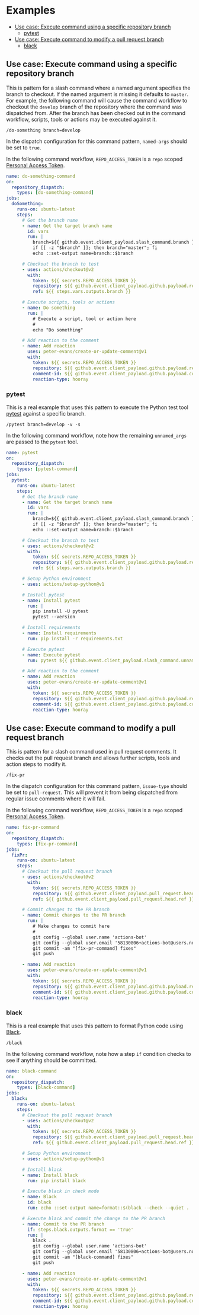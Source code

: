 # Examples

- [Use case: Execute command using a specific repository branch](#use-case-execute-command-using-a-specific-repository-branch)
  - [pytest](#pytest)
- [Use case: Execute command to modify a pull request branch](#use-case-execute-command-to-modify-a-pull-request-branch)
  - [black](#black)

## Use case: Execute command using a specific repository branch

This is pattern for a slash command where a named argument specifies the branch to checkout. If the named argument is missing it defaults to `master`. For example, the following command will cause the command workflow to checkout the `develop` branch of the repository where the command was dispatched from. After the branch has been checked out in the command workflow, scripts, tools or actions may be executed against it.

```
/do-something branch=develop
```

In the dispatch configuration for this command pattern, `named-args` should be set to `true`.

In the following command workflow, `REPO_ACCESS_TOKEN` is a `repo` scoped [Personal Access Token](https://help.github.com/en/github/authenticating-to-github/creating-a-personal-access-token-for-the-command-line).

```yml
name: do-something-command
on:
  repository_dispatch:
    types: [do-something-command]
jobs:
  doSomething:
    runs-on: ubuntu-latest
    steps:
      # Get the branch name
      - name: Get the target branch name
        id: vars
        run: |
          branch=${{ github.event.client_payload.slash_command.branch }}
          if [[ -z "$branch" ]]; then branch="master"; fi
          echo ::set-output name=branch::$branch

      # Checkout the branch to test
      - uses: actions/checkout@v2
        with:
          token: ${{ secrets.REPO_ACCESS_TOKEN }}
          repository: ${{ github.event.client_payload.github.payload.repository.full_name }}
          ref: ${{ steps.vars.outputs.branch }}

      # Execute scripts, tools or actions
      - name: Do something
        run: |
          # Execute a script, tool or action here
          #
          echo "Do something"

      # Add reaction to the comment
      - name: Add reaction
        uses: peter-evans/create-or-update-comment@v1
        with:
          token: ${{ secrets.REPO_ACCESS_TOKEN }}
          repository: ${{ github.event.client_payload.github.payload.repository.full_name }}
          comment-id: ${{ github.event.client_payload.github.payload.comment.id }}
          reaction-type: hooray
```

### pytest

This is a real example that uses this pattern to execute the Python test tool [pytest](https://github.com/pytest-dev/pytest/) against a specific branch. 

```
/pytest branch=develop -v -s
```

In the following command workflow, note how the remaining `unnamed_args` are passed to the `pytest` tool.

```yml
name: pytest
on:
  repository_dispatch:
    types: [pytest-command]
jobs:
  pytest:
    runs-on: ubuntu-latest
    steps:
      # Get the branch name
      - name: Get the target branch name
        id: vars
        run: |
          branch=${{ github.event.client_payload.slash_command.branch }}
          if [[ -z "$branch" ]]; then branch="master"; fi
          echo ::set-output name=branch::$branch

      # Checkout the branch to test
      - uses: actions/checkout@v2
        with:
          token: ${{ secrets.REPO_ACCESS_TOKEN }}
          repository: ${{ github.event.client_payload.github.payload.repository.full_name }}
          ref: ${{ steps.vars.outputs.branch }}

      # Setup Python environment
      - uses: actions/setup-python@v1

      # Install pytest
      - name: Install pytest
        run: |
          pip install -U pytest
          pytest --version

      # Install requirements
      - name: Install requirements
        run: pip install -r requirements.txt

      # Execute pytest
      - name: Execute pytest
        run: pytest ${{ github.event.client_payload.slash_command.unnamed_args }}

      # Add reaction to the comment
      - name: Add reaction
        uses: peter-evans/create-or-update-comment@v1
        with:
          token: ${{ secrets.REPO_ACCESS_TOKEN }}
          repository: ${{ github.event.client_payload.github.payload.repository.full_name }}
          comment-id: ${{ github.event.client_payload.github.payload.comment.id }}
          reaction-type: hooray
```

## Use case: Execute command to modify a pull request branch

This is pattern for a slash command used in pull request comments. It checks out the pull request branch and allows further scripts, tools and action steps to modify it.

```
/fix-pr
```

In the dispatch configuration for this command pattern, `issue-type` should be set to `pull-request`. This will prevent it from being dispatched from regular issue comments where it will fail. 

In the following command workflow, `REPO_ACCESS_TOKEN` is a `repo` scoped [Personal Access Token](https://help.github.com/en/github/authenticating-to-github/creating-a-personal-access-token-for-the-command-line).

```yml
name: fix-pr-command
on:
  repository_dispatch:
    types: [fix-pr-command]
jobs:
  fixPr:
    runs-on: ubuntu-latest
    steps:
      # Checkout the pull request branch
      - uses: actions/checkout@v2
        with:
          token: ${{ secrets.REPO_ACCESS_TOKEN }}
          repository: ${{ github.event.client_payload.pull_request.head.repo.full_name }}
          ref: ${{ github.event.client_payload.pull_request.head.ref }}

      # Commit changes to the PR branch
      - name: Commit changes to the PR branch
        run: |
          # Make changes to commit here
          #
          git config --global user.name 'actions-bot'
          git config --global user.email '58130806+actions-bot@users.noreply.github.com'
          git commit -am "[fix-pr-command] fixes"
          git push

      - name: Add reaction
        uses: peter-evans/create-or-update-comment@v1
        with:
          token: ${{ secrets.REPO_ACCESS_TOKEN }}
          repository: ${{ github.event.client_payload.github.payload.repository.full_name }}
          comment-id: ${{ github.event.client_payload.github.payload.comment.id }}
          reaction-type: hooray
```

### black

This is a real example that uses this pattern to format Python code using [Black](https://github.com/psf/black).

```
/black
```

In the following command workflow, note how a step `if` condition checks to see if anything should be committed.

```yml
name: black-command
on:
  repository_dispatch:
    types: [black-command]
jobs:
  black:
    runs-on: ubuntu-latest
    steps:
      # Checkout the pull request branch
      - uses: actions/checkout@v2
        with:
          token: ${{ secrets.REPO_ACCESS_TOKEN }}
          repository: ${{ github.event.client_payload.pull_request.head.repo.full_name }}
          ref: ${{ github.event.client_payload.pull_request.head.ref }}

      # Setup Python environment
      - uses: actions/setup-python@v1

      # Install black
      - name: Install black
        run: pip install black

      # Execute black in check mode
      - name: Black
        id: black
        run: echo ::set-output name=format::$(black --check --quiet . || echo "true")

      # Execute black and commit the change to the PR branch
      - name: Commit to the PR branch
        if: steps.black.outputs.format == 'true'
        run: |
          black .
          git config --global user.name 'actions-bot'
          git config --global user.email '58130806+actions-bot@users.noreply.github.com'
          git commit -am "[black-command] fixes"
          git push

      - name: Add reaction
        uses: peter-evans/create-or-update-comment@v1
        with:
          token: ${{ secrets.REPO_ACCESS_TOKEN }}
          repository: ${{ github.event.client_payload.github.payload.repository.full_name }}
          comment-id: ${{ github.event.client_payload.github.payload.comment.id }}
          reaction-type: hooray
```
